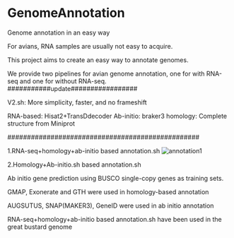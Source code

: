 # GenomeAnnotation
Genome annotation in an easy way

For avians, RNA samples are usually not easy to acquire. 

This project aims to create an easy way to annotate genomes.

We provide two pipelines for avian genome annotation, one for with RNA-seq and one for without RNA-seq.
###########update#################

V2.sh: More simplicity, faster, and no frameshift 

RNA-based: Hisat2+TransDdecoder
Ab-initio: braker3
homology: Complete structure from Miniprot 

#################################################

1.RNA-seq+homology+ab-initio based annotation.sh
![annotation1](https://user-images.githubusercontent.com/57522086/180604868-19489cc6-d8c4-4b64-a885-8e0fca3e33b9.png)


2.Homology+Ab-initio.sh based annotation.sh

Ab initio gene prediction using BUSCO single-copy genes as training sets. 

GMAP, Exonerate and GTH were used in homology-based annotation

AUGSUTUS, SNAP(MAKER3), GeneID were used in ab initio annotation


RNA-seq+homology+ab-initio based annotation.sh have been used in the great bustard genome




